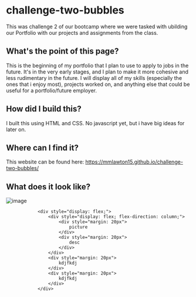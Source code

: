 # challenge-two-bubbles
This was challenge 2 of our bootcamp where we were tasked with ubilding our Portfolio with our projects and assignments from the class.

## What's the point of this page?
This is the beginning of my portfolio that I plan to use to apply to jobs in the future. It's in the very early stages, and I plan to make it more cohesive and less rudimentary in the future. I will display all of my skills (especially the ones that i enjoy most), projects worked on, and anything else that could be useful for a portfolio/future employer.

## How did I build this?
I built this using HTML and CSS. No javascript yet, but i have big ideas for later on.

## Where can I find it?
This website can be found here: https://mmlawton15.github.io/challenge-two-bubbles/

## What does it look like?
![image](./assets/mmPortfolioScreenshot.jpg)


                <div style="display: flex;"> 
                    <div style="display: flex; flex-direction: column;">
                        <div style="margin: 20px"> 
                            picture
                        </div>
                        <div style="margin: 20px"> 
                            desc
                        </div>
                    </div>
                    <div style="margin: 20px"> 
                        kdjfkdj
                    </div>
                    <div style="margin: 20px"> 
                        kdjfkdj
                    </div>
                </div>